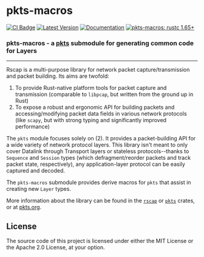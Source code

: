 # pkts-macros 

[![CI Badge]][CI Status] [![Latest Version]][crates.io] [![Documentation]][docs.rs] [![pkts-macros: rustc 1.65+]][Rust 1.65]

[Latest Version]: https://img.shields.io/crates/v/pkts-macros.svg
[CI Badge]: https://github.com/pkts-rs/pkts/actions/workflows/full_ci.yml/badge.svg
[CI Status]: https://github.com/pkts-rs/pkts/actions/workflows/full_ci.yml
[crates.io]: https://crates.io/crates/pkts-macros
[pkts-macros: rustc 1.65+]: https://img.shields.io/badge/MSRV-rustc_1.65+-blue.svg
[Rust 1.65]: https://blog.rust-lang.org/2022/11/03/Rust-1.65.0.html
[Documentation]: https://docs.rs/pkts-macros/badge.svg
[docs.rs]: https://docs.rs/pkts-macros/


### **pkts-macros - a [pkts](https://crates.io/crates/pkts) submodule for generating common code for Layers**

---

Rscap is a multi-purpose library for network packet capture/transmission and packet building. Its aims are twofold:

1. To provide Rust-native platform tools for packet capture and transmission (comparable to `libpcap`, but written from the ground up in Rust)
2. To expose a robust and ergonomic API for building packets and accessing/modifying packet data fields in various network protocols (like `scapy`, but with strong typing and significantly improved performance)

The `pkts` module focuses solely on (2). It provides a packet-building API for a wide variety of network protocol layers.
This library isn't meant to only cover Datalink through Transport layers or stateless protocols--thanks to `Sequence` and `Session` types (which defragment/reorder packets and track packet state, respectively), any application-layer protocol can be easily captured and decoded.

The `pkts-macros` submodule provides derive macros for `pkts` that assist in creating new `Layer` types.

More information about the library can be found in the [`rscap`](https://crates.io/crates/rscap) or [`pkts`](https://crates.io/crates/pkts) crates, or at [pkts.org](https://pkts.org/).

## License

The source code of this project is licensed under either the MIT License or the Apache 2.0 License, at your option.

